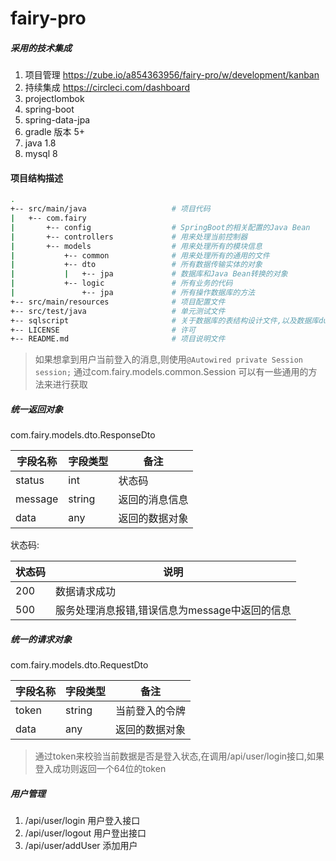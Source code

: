 # fairy-pro

##### 采用的技术集成

1. 项目管理 https://zube.io/a854363956/fairy-pro/w/development/kanban  
2. 持续集成 https://circleci.com/dashboard 
3. projectlombok 
4. spring-boot 
5. spring-data-jpa
6. gradle 版本 5+
7. java 1.8 
8. mysql 8


#### 项目结构描述 

```bash
.
+-- src/main/java                   # 项目代码
|   +-- com.fairy
|       +-- config                  # SpringBoot的相关配置的Java Bean
|       +-- controllers             # 用来处理当前控制器
|       +-- models                  # 用来处理所有的模块信息
|           +-- common              # 用来处理所有的通用的文件
|           +-- dto                 # 所有数据传输实体的对象
|           |   +-- jpa             # 数据库和Java Bean转换的对象
|           +-- logic               # 所有业务的代码
|               +-- jpa             # 所有操作数据库的方法
+-- src/main/resources              # 项目配置文件
+-- src/test/java                   # 单元测试文件
+-- sqlscript                       # 关于数据库的表结构设计文件,以及数据库dump
+-- LICENSE                         # 许可
+-- README.md                       # 项目说明文件
```

>  如果想拿到用户当前登入的消息,则使用```@Autowired private Session session;``` 通过com.fairy.models.common.Session 可以有一些通用的方法来进行获取

##### 统一返回对象

com.fairy.models.dto.ResponseDto  

|字段名称  | 字段类型    | 备注 
|-----   |-----     |----
|status  |int       | 状态码
|message |string    | 返回的消息信息
|data    |any       | 返回的数据对象

状态码:  

|状态码     | 说明 
|-----   |----
|200     |数据请求成功
|500     |服务处理消息报错,错误信息为message中返回的信息

##### 统一的请求对象

com.fairy.models.dto.RequestDto

|字段名称  | 字段类型    | 备注 
|-----   |-----     |----
|token   |string    | 当前登入的令牌
|data    |any       | 返回的数据对象

> 通过token来校验当前数据是否是登入状态,在调用/api/user/login接口,如果登入成功则返回一个64位的token

##### 用户管理 

1. /api/user/login  用户登入接口
2. /api/user/logout 用户登出接口 
3. /api/user/addUser 添加用户 




